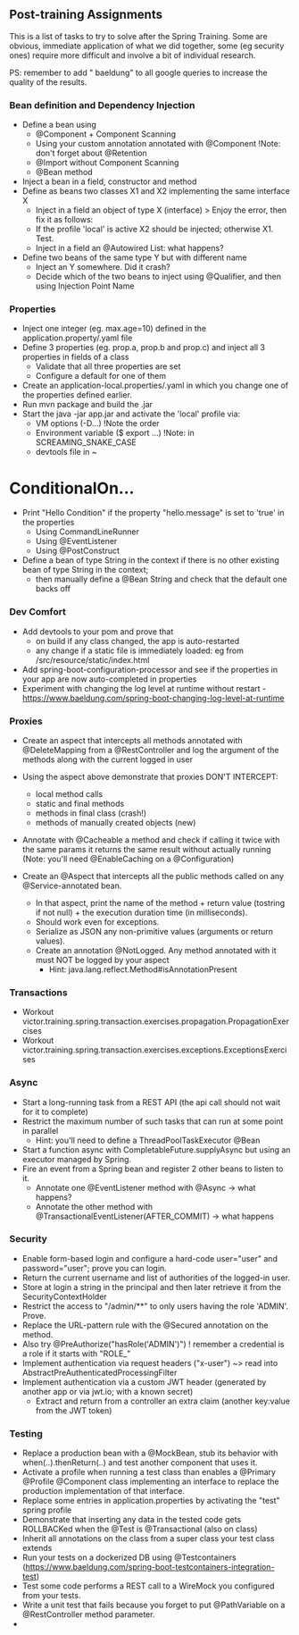 ## Post-training Assignments

This is a list of tasks to try to solve after the Spring Training. Some are obvious, immediate application 
of what we did together, some (eg security ones) require more difficult and involve a bit of individual research.

PS: remember to add " baeldung" to all google queries to increase the quality of the results.

### Bean definition and Dependency Injection
- Define a bean using
  - @Component + Component Scanning
  - Using your custom annotation annotated with @Component !Note: don't forget about @Retention
  - @Import without Component Scanning
  - @Bean method
- Inject a bean in a field, constructor and method
- Define as beans two classes X1 and X2 implementing the same interface X 
  - Inject in a field an object of type X (interface) > Enjoy the error, then fix it as follows:
  - If the profile 'local' is active X2 should be injected; otherwise X1. Test.
  - Inject in a field an @Autowired List<X>: what happens?
- Define two beans of the same type Y but with different name
  - Inject an Y somewhere. Did it crash?
  - Decide which of the two beans to inject using @Qualifier, and then using Injection Point Name 

### Properties
- Inject one integer (eg. max.age=10) defined in the application.property/.yaml file
- Define 3 properties (eg. prop.a, prop.b and prop.c) and inject all 3 properties in fields of a class
  - Validate that all three properties are set
  - Configure a default for one of them
- Create an application-local.properties/.yaml in which you change one of the properties defined earlier.
- Run mvn package and build the .jar
- Start the java -jar app.jar and activate the 'local' profile via:
  - VM options (-D...) !Note the order
  - Environment variable ($ export ...) !Note: in SCREAMING_SNAKE_CASE 
  - devtools file in ~

# ConditionalOn...
- Print "Hello Condition" if the property "hello.message" is set to 'true' in the properties
  - Using CommandLineRunner
  - Using @EventListener
  - Using @PostConstruct
- Define a bean of type String in the context if there is no other existing bean of type String in the context;
  - then manually define a @Bean String and check that the default one backs off

### Dev Comfort
- Add devtools to your pom and prove that 
  - on build if any class changed, the app is auto-restarted
  - any change if a static file is immediately loaded: eg from /src/resource/static/index.html
- Add spring-boot-configuration-processor and see if the properties in your app are now auto-completed in properties
- Experiment with changing the log level at runtime without restart - https://www.baeldung.com/spring-boot-changing-log-level-at-runtime

### Proxies
- Create an aspect that intercepts all methods annotated with @DeleteMapping from a @RestController 
  and log the argument of the methods along with the current logged in user
- Using the aspect above demonstrate that proxies DON'T INTERCEPT:
  - local method calls
  - static and final methods
  - methods in final class (crash!)
  - methods of manually created objects (new)
- Annotate with @Cacheable a method and check if calling it twice with the same params
  it returns the same result without actually running (Note: you'll need @EnableCaching on a @Configuration)

- Create an @Aspect that intercepts all the public methods called on any @Service-annotated bean. 
  - In that aspect, print the name of the method + return value (tostring if not null) + the execution duration time (in milliseconds).
  - Should work even for exceptions. 
  - Serialize as JSON any non-primitive values (arguments or return values).
  - Create an annotation @NotLogged. Any method annotated with it must NOT be logged by your aspect 
    - Hint: java.lang.reflect.Method#isAnnotationPresent 

### Transactions
- Workout victor.training.spring.transaction.exercises.propagation.PropagationExercises
- Workout victor.training.spring.transaction.exercises.exceptions.ExceptionsExercises

### Async
- Start a long-running task from a REST API (the api call should not wait for it to complete)
- Restrict the maximum number of such tasks that can run at some point in parallel
  - Hint: you'll need to define a ThreadPoolTaskExecutor @Bean
- Start a function async with CompletableFuture.supplyAsync but using an executor managed by Spring.
- Fire an event from a Spring bean and register 2 other beans to listen to it.
  - Annotate one @EventListener method with @Async -> what happens?
  - Annotate the other method with @TransactionalEventListener(AFTER_COMMIT) -> what happens

### Security
- Enable form-based login and configure a hard-code user="user" and password="user"; prove you can login.
- Return the current username and list of authorities of the logged-in user.
- Store at login a string in the principal and then later retrieve it from the SecurityContextHolder
- Restrict the access to "/admin/**" to only users having the role 'ADMIN'. Prove.
- Replace the URL-pattern rule with the @Secured annotation on the method.
- Also try @PreAuthorize("hasRole('ADMIN')") ! remember a credential is a role if it starts with "ROLE_"
- Implement authentication via request headers ("x-user") ~> read into AbstractPreAuthenticatedProcessingFilter
- Implement authentication via a custom JWT header (generated by another app or via jwt.io; with a known secret)
  - Extract and return from a controller an extra claim (another key:value from the JWT token)

### Testing
- Replace a production bean with a @MockBean, stub its behavior with when(..).thenReturn(..) and test another component that uses it.
- Activate a profile when running a test class than enables a @Primary @Profile @Component class implementing an 
   interface to replace the production implementation of that interface.
- Replace some entries in application.properties by activating the "test" spring profile
- Demonstrate that inserting any data in the tested code gets ROLLBACKed when the @Test is @Transactional (also on class)
- Inherit all annotations on the class from a super class your test class extends
- Run your tests on a dockerized DB using @Testcontainers  (https://www.baeldung.com/spring-boot-testcontainers-integration-test)
- Test some code performs a REST call to a WireMock you configured from your tests. 
- Write a unit test that fails because you forget to put @PathVariable on a @RestController method parameter.
- 